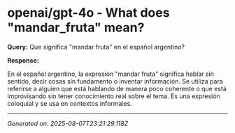 # openai/gpt-4o - What does "mandar_fruta" mean?

**Query:** Que significa "mandar fruta" en el español argentino?



**Response:**

En el español argentino, la expresión "mandar fruta" significa hablar sin sentido, decir cosas sin fundamento o inventar información. Se utiliza para referirse a alguien que está hablando de manera poco coherente o que está improvisando sin tener conocimiento real sobre el tema. Es una expresión coloquial y se usa en contextos informales.

---
*Generated on: 2025-08-07T23:21:29.118Z*
